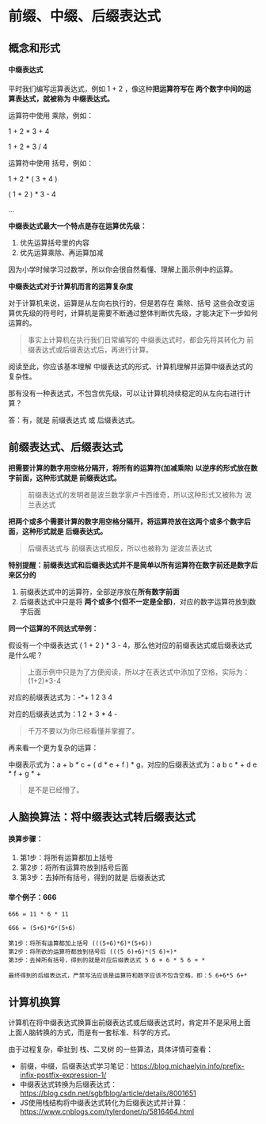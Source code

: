 # 前缀、中缀、后缀表达式

## 概念和形式

#### 中缀表达式

平时我们编写运算表达式，例如 1 + 2 ，像这种**把运算符写在 两个数字中间的运算表达式，就被称为 中缀表达式。**

运算符中使用 乘除，例如：

1 + 2 * 3 + 4

1 + 2 * 3 / 4

运算符中使用 括号，例如：

1 + 2 * ( 3 + 4 )

( 1 + 2 ) * 3 - 4

...  

**中缀表达式最大一个特点是存在运算优先级：**

1. 优先运算括号里的内容
2. 优先运算乘除、再运算加减

因为小学时候学习过数学，所以你会很自然看懂、理解上面示例中的运算。

**中缀表达式对于计算机而言的运算复杂度**

对于计算机来说，运算是从左向右执行的，但是若存在 乘除、括号 这些会改变运算优先级的符号时，计算机是需要不断通过整体判断优先级，才能决定下一步如何运算的。

> 事实上计算机在执行我们日常编写的 中缀表达式时，都会先将其转化为 前缀表达式或后缀表达式后，再进行计算。



阅读至此，你应该基本理解 中缀表达式的形式、计算机理解并运算中缀表达式的复杂性。



那有没有一种表达式，不包含优先级，可以让计算机持续稳定的从左向右进行计算？

答：有，就是 前缀表达式 或 后缀表达式。



## 前缀表达式、后缀表达式

**把需要计算的数字用空格分隔开，将所有的运算符(加减乘除) 以逆序的形式放在数字前面，这种形式就是 前缀表达式。**

> 前缀表达式的发明者是波兰数学家卢卡西维奇，所以这种形式又被称为 波兰表达式

**把两个或多个需要计算的数字用空格分隔开，将运算符放在这两个或多个数字后面，这种形式就是 后缀表达式。**

> 后缀表达式与 前缀表达式相反，所以也被称为 逆波兰表达式



**特别提醒：前缀表达式和后缀表达式并不是简单以所有运算符在数字前还是数字后来区分的**

1. 前缀表达式中的运算符，全部逆序放在**所有数字前面**
2. 后缀表达式中只是将 **两个或多个(但不一定是全部)**，对应的数字运算符放到数字后面



**同一个运算的不同达式举例：**

假设有一个中缀表达式 ( 1 + 2 ) * 3 - 4，那么他对应的前缀表达式或后缀表达式是什么呢？

> 上面示例中只是为了方便阅读，所以才在表达式中添加了空格，实际为：(1+2)*3-4

对应的前缀表达式为：-*+ 1 2 3 4

对应的后缀表达式为：1 2 + 3 * 4 - 

> 千万不要以为你已经看懂并掌握了。

再来看一个更为复杂的运算：

中缀表示式为：a + b * c + ( d * e + f ) * g，对应的后缀表达式为：a b c * + d e * f + g * +

> 是不是已经懵了。



## 人脑换算法：将中缀表达式转后缀表达式

#### 换算步骤：

1. 第1步：将所有运算都加上括号
2. 第2步：将所有运算符放到括号后面
3. 第3步：去掉所有括号，得到的就是 后缀表达式



#### 举个例子：666

```
666 = 11 * 6 * 11

666 = (5+6)*6*(5+6)

第1步：将所有运算都加上括号 (((5+6)*6)*(5+6))
第2步：将所欲的运算符都放到括号后 (((5 6)+6)*(5 6)+)*
第3步：去掉所有括号，得到的就是对应后缀表达式 5 6 + 6 * 5 6 + *

最终得到的后缀表达式，严禁写法应该是运算符和数字应该不包含空格，即：5 6+6*5 6+*
```



## 计算机换算

计算机在将中缀表达式换算出前缀表达式或后缀表达式时，肯定并不是采用上面 上面人脑转换的方式，而是有一套标准、科学的方式。

由于过程复杂，牵扯到 栈、二叉树 的一些算法，具体详情可查看：

* 前缀，中缀，后缀表达式学习笔记：https://blog.michaelyin.info/prefix-infix-postfix-expression-1/
* 中缀表达式转换为后缀表达式：https://blog.csdn.net/sgbfblog/article/details/8001651
* JS使用栈结构将中缀表达式转化为后缀表达式并计算：https://www.cnblogs.com/tylerdonet/p/5816464.html

